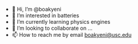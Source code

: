 - 👋 Hi, I’m @boakyeni
- 👀 I’m interested in batteries 
- 🌱 I’m currently learning physics engines
- 💞️ I’m looking to collaborate on ...
- 📫 How to reach me by email boakyeni@usc.edu

<!---
boakyeni/boakyeni is a ✨ special ✨ repository because its `README.md` (this file) appears on your GitHub profile.
You can click the Preview link to take a look at your changes.
--->
